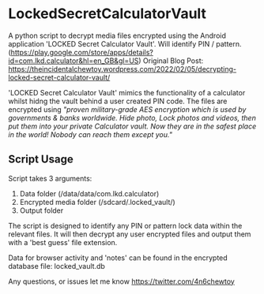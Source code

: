 # LockedSecretCalculatorVault
A python script to decrypt media files encrypted using the Android application 'LOCKED Secret Calculator Vault'. Will identify PIN / pattern. (https://play.google.com/store/apps/details?id=com.lkd.calculator&hl=en_GB&gl=US)
Original Blog Post: https://theincidentalchewtoy.wordpress.com/2022/02/05/decrypting-locked-secret-calculator-vault/

'LOCKED Secret Calculator Vault' mimics the functionality of a calculator whilst hidng the vault behind a user created PIN code. The files are encrypted using _"proven military-grade AES encryption which is used by governments & banks worldwide. Hide photo, Lock photos and videos, then put them into your private Calculator vault. Now they are in the safest place in the world! Nobody can reach them except you."_

## Script Usage

Script takes 3 arguments:

1. Data folder (/data/data/com.lkd.calculator)
2. Encrypted media folder (/sdcard/.locked_vault/)
3. Output folder

The script is designed to identify any PIN or pattern lock data within the relevant files. It will then decrypt any user encrypted files and output them with a 'best guess' file extension.

Data for browser activity and 'notes' can be found in the encrypted database file: locked_vault.db 

Any questions, or issues let me know https://twitter.com/4n6chewtoy
